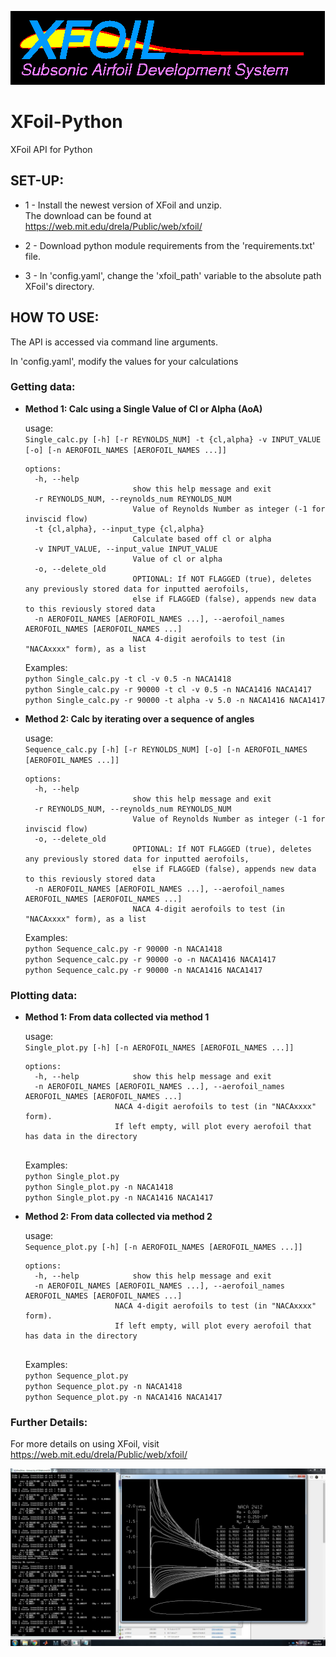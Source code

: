 ![](resources/xfoil_logo.gif)

# XFoil-Python
XFoil API for Python

## SET-UP:

* 1 - Install the newest version of XFoil and unzip. <br>
The download can be found at https://web.mit.edu/drela/Public/web/xfoil/

* 2 - Download python module requirements from the 'requirements.txt' file.

* 3 - In 'config.yaml', change the 'xfoil_path' variable to the absolute path XFoil's directory.


## HOW TO USE:
The API is accessed via command line arguments. <p>

In 'config.yaml', modify the values for your calculations <p>

### Getting data:

*  **Method 1: Calc using a Single Value of Cl or Alpha (AoA)**

    usage: <br>
    `Single_calc.py [-h] [-r REYNOLDS_NUM] -t {cl,alpha} -v INPUT_VALUE [-o]
                          [-n AEROFOIL_NAMES [AEROFOIL_NAMES ...]]`
    
    ```
    options:
      -h, --help
                            show this help message and exit
      -r REYNOLDS_NUM, --reynolds_num REYNOLDS_NUM
                            Value of Reynolds Number as integer (-1 for inviscid flow)
      -t {cl,alpha}, --input_type {cl,alpha}
                            Calculate based off cl or alpha
      -v INPUT_VALUE, --input_value INPUT_VALUE
                            Value of cl or alpha
      -o, --delete_old      
                            OPTIONAL: If NOT FLAGGED (true), deletes any previously stored data for inputted aerofoils,
                            else if FLAGGED (false), appends new data to this reviously stored data
      -n AEROFOIL_NAMES [AEROFOIL_NAMES ...], --aerofoil_names AEROFOIL_NAMES [AEROFOIL_NAMES ...]
                            NACA 4-digit aerofoils to test (in "NACAxxxx" form), as a list
    ```
    Examples: <br>
    `python Single_calc.py -t cl -v 0.5 -n NACA1418` <br>
    `python Single_calc.py -r 90000 -t cl -v 0.5 -n NACA1416 NACA1417` <br>
    `python Single_calc.py -r 90000 -t alpha -v 5.0 -n NACA1416 NACA1417` <p>



*  **Method 2: Calc by iterating over a sequence of angles**
    
    usage: <br>
    `Sequence_calc.py [-h] [-r REYNOLDS_NUM] [-o]
                        [-n AEROFOIL_NAMES [AEROFOIL_NAMES ...]]`
    
    ```
    options:
      -h, --help
                            show this help message and exit
      -r REYNOLDS_NUM, --reynolds_num REYNOLDS_NUM
                            Value of Reynolds Number as integer (-1 for inviscid flow)
      -o, --delete_old      
                            OPTIONAL: If NOT FLAGGED (true), deletes any previously stored data for inputted aerofoils,
                            else if FLAGGED (false), appends new data to this reviously stored data
      -n AEROFOIL_NAMES [AEROFOIL_NAMES ...], --aerofoil_names AEROFOIL_NAMES [AEROFOIL_NAMES ...]
                            NACA 4-digit aerofoils to test (in "NACAxxxx" form), as a list
    ```
    Examples: <br>
    `python Sequence_calc.py -r 90000 -n NACA1418` <br>
    `python Sequence_calc.py -r 90000 -o -n NACA1416 NACA1417` <br>
    `python Sequence_calc.py -r 90000 -n NACA1416 NACA1417`


### Plotting data:
*  **Method 1: From data collected via method 1**

    usage: <br>
    `Single_plot.py [-h] [-n AEROFOIL_NAMES [AEROFOIL_NAMES ...]]`
    
    ```
    options:
      -h, --help            show this help message and exit
      -n AEROFOIL_NAMES [AEROFOIL_NAMES ...], --aerofoil_names AEROFOIL_NAMES [AEROFOIL_NAMES ...]
                        NACA 4-digit aerofoils to test (in "NACAxxxx" form).
                        If left empty, will plot every aerofoil that has data in the directory
                        
    ```
    Examples: <br>
    `python Single_plot.py` <br>
    `python Single_plot.py -n NACA1418` <br>
    `python Single_plot.py -n NACA1416 NACA1417`  <p>


*  **Method 2: From data collected via method 2**

    usage: <br>
    `Sequence_plot.py [-h] [-n AEROFOIL_NAMES [AEROFOIL_NAMES ...]]`
    
    ```
    options:
      -h, --help            show this help message and exit
      -n AEROFOIL_NAMES [AEROFOIL_NAMES ...], --aerofoil_names AEROFOIL_NAMES [AEROFOIL_NAMES ...]
                        NACA 4-digit aerofoils to test (in "NACAxxxx" form).
                        If left empty, will plot every aerofoil that has data in the directory
                        
    ```
    Examples: <br>
    `python Sequence_plot.py` <br>
    `python Sequence_plot.py -n NACA1418` <br>
    `python Sequence_plot.py -n NACA1416 NACA1417`


### Further Details:
For more details on using XFoil, visit <br>
https://web.mit.edu/drela/Public/web/xfoil/ <p>

![](resources/using_xfoil.jpg)